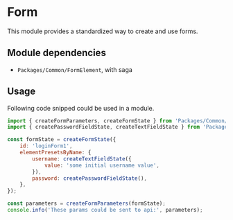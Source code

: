 # Form
This module provides a standardized way to create and use forms.

## Module dependencies 
- `Packages/Common/FormElement`, with saga

## Usage
Following code snipped could be used in a module.
```javascript
import { createFormParameters, createFormState } from 'Packages/Common/Form';
import { createPasswordFieldState, createTextFieldState } from 'Packages/Common/FormElement';

const formState = createFormState({
    id: 'loginForm1',
    elementPresetsByName: {
        username: createTextFieldState({
            value: 'some initial username value',
        }),
        password: createPasswordFieldState(),
    },
});

const parameters = createFormParameters(formState);
console.info('These params could be sent to api:', parameters);
```